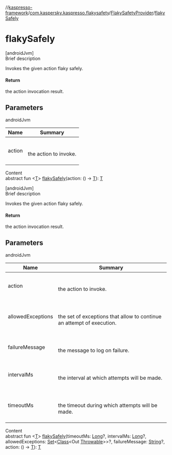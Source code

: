 //[kaspresso-framework](../../index.md)/[com.kaspersky.kaspresso.flakysafety](../index.md)/[FlakySafetyProvider](index.md)/[flakySafely](flaky-safely.md)



# flakySafely  
[androidJvm]  
Brief description  


Invokes the given action flaky safely.



#### Return  


the action invocation result.



## Parameters  
  
androidJvm  
  
|  Name|  Summary| 
|---|---|
| action| <br><br>the action to invoke.<br><br>
  
  
Content  
abstract fun <[T](flaky-safely.md)> [flakySafely](flaky-safely.md)(action: () -> [T](flaky-safely.md)): [T](flaky-safely.md)  


[androidJvm]  
Brief description  


Invokes the given action flaky safely.



#### Return  


the action invocation result.



## Parameters  
  
androidJvm  
  
|  Name|  Summary| 
|---|---|
| action| <br><br>the action to invoke.<br><br>
| allowedExceptions| <br><br>the set of exceptions that allow to continue an attempt of execution.<br><br>
| failureMessage| <br><br>the message to log on failure.<br><br>
| intervalMs| <br><br>the interval at which attempts will be made.<br><br>
| timeoutMs| <br><br>the timeout during which attempts will be made.<br><br>
  
  
Content  
abstract fun <[T](flaky-safely.md)> [flakySafely](flaky-safely.md)(timeoutMs: [Long](https://kotlinlang.org/api/latest/jvm/stdlib/kotlin/-long/index.html)?, intervalMs: [Long](https://kotlinlang.org/api/latest/jvm/stdlib/kotlin/-long/index.html)?, allowedExceptions: [Set](https://kotlinlang.org/api/latest/jvm/stdlib/kotlin.collections/-set/index.html)<[Class](https://developer.android.com/reference/kotlin/java/lang/Class.html)<Out [Throwable](https://kotlinlang.org/api/latest/jvm/stdlib/kotlin/-throwable/index.html)>>?, failureMessage: [String](https://kotlinlang.org/api/latest/jvm/stdlib/kotlin/-string/index.html)?, action: () -> [T](flaky-safely.md)): [T](flaky-safely.md)  



